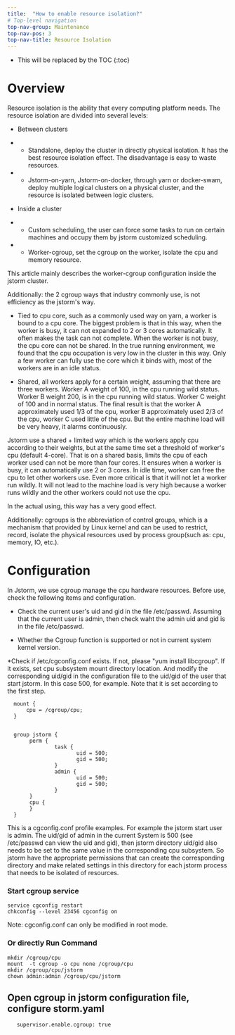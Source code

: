 ```yaml
---
title:  "How to enable resource isolation?"
# Top-level navigation
top-nav-group: Maintenance
top-nav-pos: 3
top-nav-title: Resource Isolation
---
```


* This will be replaced by the TOC
{:toc}

# Overview
Resource isolation is the ability that every computing platform needs. The resource isolation are divided into several levels:

* Between clusters
- * Standalone, deploy the cluster in directly physical isolation. It has the best resource isolation effect. The disadvantage is easy to waste resources.
- * Jstorm-on-yarn, Jstorm-on-docker, through yarn or docker-swam, deploy multiple logical clusters on a physical cluster, and the resource is isolated between logic clusters.

* Inside a cluster
- * Custom scheduling, the user can force some tasks to run on certain machines and occupy them by jstorm customized scheduling.
- * Worker-cgroup, set the cgroup on the worker, isolate the cpu and memory resource.

This article mainly describes the worker-cgroup configuration inside the jstorm cluster.

Additionally: the 2 cgroup ways that industry commonly use, is not efficiency as the jstorm's way.

* Tied to cpu core, such as a commonly used way on yarn, a worker is bound to a cpu core. The biggest problem is that in this way, 
when the worker is busy, it can not expanded to 2 or 3 cores automatically. 
It often makes the task can not complete. When the worker is not busy, the cpu core can not be shared. 
In the true running environment, we found that the cpu occupation is very low in the cluster in this way.
Only a few worker can fully use the core which it binds with, most of the workers are in an idle status.

* Shared, all workers apply for a certain weight, assuming that there are three workers. Worker A weight of 100, in the cpu running wild status. Worker B weight 200, is in the cpu running wild status. Worker C weight of 100 and in normal status. The final result is that the worker A approximately used 1/3 of the cpu, worker B approximately used 2/3 of the cpu, worker C used little of the cpu. But the entire machine load will be very heavy, it alarms continuously.

Jstorm use a shared + limited way which is the workers apply cpu according to their weights, but at the same time set a threshold of worker's cpu (default 4-core). That is on a shared basis, limits the cpu of each worker used can not be more than four cores. It ensures when a worker is busy, it can automatically use 2 or 3 cores. In idle time, worker can free the cpu to let other workers use. Even more critical is that it will not let a worker run wildly. It will not lead to the machine load is very high because a worker runs wildly and the other workers could not use the cpu.

In the actual using, this way has a very good effect.

Additionally: cgroups is the abbreviation of control groups, which is a mechanism that provided by Linux kernel and can be used to restrict, record, isolate the physical resources used by process group(such as: cpu, memory, IO, etc.).

# Configuration

In Jstorm, we use cgroup manage the cpu hardware resources. Before use, check the following items and configuration.

* Check the current user's uid and gid in the file /etc/passwd. Assuming that the current user is admin, then check waht the admin uid and gid is in the file /etc/passwd.

* Whether the Cgroup function is supported or not in current system kernel version.

*Check if /etc/cgconfig.conf exists. If not, please "yum install libcgroup". If it exists, set cpu subsystem mount directory location. And modify the corresponding uid/gid in the configuration file to the uid/gid of the user that start jstorm. In this case 500, for example. Note that it is set according to the first step.

```
  mount {    
      cpu = /cgroup/cpu;
  }
  

  group jstorm {
       perm {
               task {
                      uid = 500;
                      gid = 500;
               }
               admin {
                      uid = 500;
                      gid = 500;
               }
       }
       cpu {
       }
  }
```

This is a cgconfig.conf profile examples. For example the jstorm start user is admin. The uid/gid of admin in the current System is 500 (see /etc/passwd can view the uid and gid), then jstorm directory uid/gid also needs to be set to the same value in the corresponding cpu subsystem. So jstorm have the appropriate permissions that can create the corresponding directory and make related settings in this directory for each jstorm process that needs to be isolated of resources.

### Start cgroup service

```
service cgconfig restart
chkconfig --level 23456 cgconfig on
```

  Note: cgconfig.conf can only be modified in root mode.


### Or directly Run Command

```
mkdir /cgroup/cpu
mount  -t cgroup -o cpu none /cgroup/cpu
mkdir /cgroup/cpu/jstorm
chown admin:admin /cgroup/cpu/jstorm
```


## Open cgroup in jstorm configuration file, configure storm.yaml

```
   supervisor.enable.cgroup: true
```
